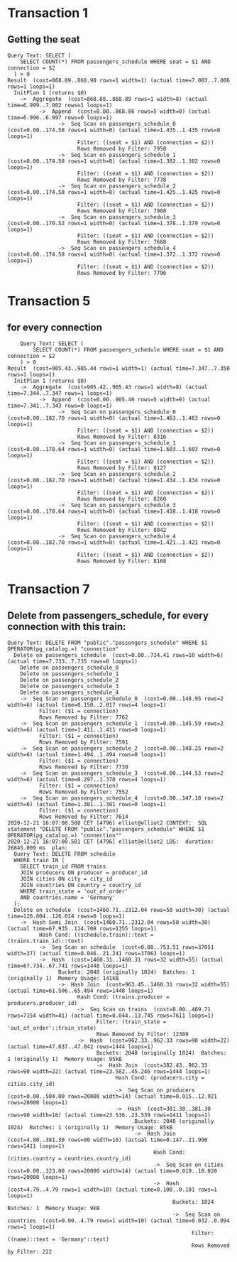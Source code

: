 # Transaction 1

## Getting the seat


    Query Text: SELECT (
        SELECT COUNT(*) FROM passengers_schedule WHERE seat = $1 AND connection = $2
      ) > 0
    Result  (cost=868.89..868.90 rows=1 width=1) (actual time=7.003..7.006 rows=1 loops=1)
      InitPlan 1 (returns $0)
        ->  Aggregate  (cost=868.88..868.89 rows=1 width=8) (actual time=6.999..7.002 rows=1 loops=1)
              ->  Append  (cost=0.00..868.86 rows=5 width=0) (actual time=6.996..6.997 rows=0 loops=1)
                    ->  Seq Scan on passengers_schedule_0  (cost=0.00..174.58 rows=1 width=0) (actual time=1.435..1.435 rows=0 loops=1)
                          Filter: ((seat = $1) AND (connection = $2))
                          Rows Removed by Filter: 7950
                    ->  Seq Scan on passengers_schedule_1  (cost=0.00..174.58 rows=1 width=0) (actual time=1.382..1.382 rows=0 loops=1)
                          Filter: ((seat = $1) AND (connection = $2))
                          Rows Removed by Filter: 7778
                    ->  Seq Scan on passengers_schedule_2  (cost=0.00..174.58 rows=1 width=0) (actual time=1.425..1.425 rows=0 loops=1)
                          Filter: ((seat = $1) AND (connection = $2))
                          Rows Removed by Filter: 7908
                    ->  Seq Scan on passengers_schedule_3  (cost=0.00..170.52 rows=1 width=0) (actual time=1.378..1.379 rows=0 loops=1)
                          Filter: ((seat = $1) AND (connection = $2))
                          Rows Removed by Filter: 7668
                    ->  Seq Scan on passengers_schedule_4  (cost=0.00..174.58 rows=1 width=0) (actual time=1.372..1.372 rows=0 loops=1)
                          Filter: ((seat = $1) AND (connection = $2))
                          Rows Removed by Filter: 7796


 # Transaction 5

 ## for every connection 

        Query Text: SELECT (
			SELECT COUNT(*) FROM passengers_schedule WHERE seat = $1 AND connection = $2
		) > 0
	Result  (cost=905.43..905.44 rows=1 width=1) (actual time=7.347..7.350 rows=1 loops=1)
	  InitPlan 1 (returns $0)
	    ->  Aggregate  (cost=905.42..905.43 rows=1 width=8) (actual time=7.344..7.347 rows=1 loops=1)
	          ->  Append  (cost=0.00..905.40 rows=5 width=0) (actual time=7.341..7.343 rows=0 loops=1)
	                ->  Seq Scan on passengers_schedule_0  (cost=0.00..182.70 rows=1 width=0) (actual time=1.463..1.463 rows=0 loops=1)
	                      Filter: ((seat = $1) AND (connection = $2))
	                      Rows Removed by Filter: 8316
	                ->  Seq Scan on passengers_schedule_1  (cost=0.00..178.64 rows=1 width=0) (actual time=1.603..1.603 rows=0 loops=1)
	                      Filter: ((seat = $1) AND (connection = $2))
	                      Rows Removed by Filter: 8127
	                ->  Seq Scan on passengers_schedule_2  (cost=0.00..182.70 rows=1 width=0) (actual time=1.434..1.434 rows=0 loops=1)
	                      Filter: ((seat = $1) AND (connection = $2))
	                      Rows Removed by Filter: 8260
	                ->  Seq Scan on passengers_schedule_3  (cost=0.00..178.64 rows=1 width=0) (actual time=1.418..1.418 rows=0 loops=1)
	                      Filter: ((seat = $1) AND (connection = $2))
	                      Rows Removed by Filter: 8042
	                ->  Seq Scan on passengers_schedule_4  (cost=0.00..182.70 rows=1 width=0) (actual time=1.421..1.421 rows=0 loops=1)
	                      Filter: ((seat = $1) AND (connection = $2))
	                      Rows Removed by Filter: 8168
# Transaction 7

## Delete from passengers_schedule, for every connection with this train:

    Query Text: DELETE FROM "public"."passengers_schedule" WHERE $1 OPERATOR(pg_catalog.=) "connection"
      Delete on passengers_schedule  (cost=0.00..734.41 rows=10 width=6) (actual time=7.733..7.735 rows=0 loops=1)
        Delete on passengers_schedule_0
        Delete on passengers_schedule_1
        Delete on passengers_schedule_2
        Delete on passengers_schedule_3
        Delete on passengers_schedule_4
        ->  Seq Scan on passengers_schedule_0  (cost=0.00..148.95 rows=2 width=6) (actual time=0.150..2.017 rows=4 loops=1)
              Filter: ($1 = connection)
              Rows Removed by Filter: 7762
        ->  Seq Scan on passengers_schedule_1  (cost=0.00..145.59 rows=2 width=6) (actual time=1.411..1.411 rows=0 loops=1)
              Filter: ($1 = connection)
              Rows Removed by Filter: 7591
        ->  Seq Scan on passengers_schedule_2  (cost=0.00..148.25 rows=2 width=6) (actual time=1.494..1.494 rows=0 loops=1)
              Filter: ($1 = connection)
              Rows Removed by Filter: 7730
        ->  Seq Scan on passengers_schedule_3  (cost=0.00..144.53 rows=2 width=6) (actual time=0.297..1.370 rows=4 loops=1)
              Filter: ($1 = connection)
              Rows Removed by Filter: 7552
        ->  Seq Scan on passengers_schedule_4  (cost=0.00..147.10 rows=2 width=6) (actual time=1.381..1.381 rows=0 loops=1)
              Filter: ($1 = connection)
              Rows Removed by Filter: 7614
    2020-12-21 16:07:00.580 CET [4796] elliot@elliot2 CONTEXT:  SQL statement "DELETE FROM "public"."passengers_schedule" WHERE $1 OPERATOR(pg_catalog.=) "connection""
    2020-12-21 16:07:00.581 CET [4796] elliot@elliot2 LOG:  duration: 26845.009 ms  plan:
      Query Text: DELETE FROM schedule
      WHERE train IN (
        SELECT train_id FROM trains
        JOIN producers ON producer = producer_id
        JOIN cities ON city = city_id
        JOIN countries ON country = country_id
        WHERE train_state = 'out_of_order'
        AND countries.name = 'Germany'
      );
      Delete on schedule  (cost=1460.71..2312.04 rows=50 width=30) (actual time=126.004..126.014 rows=0 loops=1)
        ->  Hash Semi Join  (cost=1460.71..2312.04 rows=50 width=30) (actual time=67.935..114.708 rows=1355 loops=1)
              Hash Cond: ((schedule.train)::text = (trains.train_id)::text)
              ->  Seq Scan on schedule  (cost=0.00..753.51 rows=37051 width=37) (actual time=0.046..21.241 rows=37063 loops=1)
              ->  Hash  (cost=1460.31..1460.31 rows=32 width=55) (actual time=67.734..67.741 rows=1448 loops=1)
                    Buckets: 2048 (originally 1024)  Batches: 1 (originally 1)  Memory Usage: 141kB
                    ->  Hash Join  (cost=963.45..1460.31 rows=32 width=55) (actual time=61.506..65.494 rows=1448 loops=1)
                          Hash Cond: (trains.producer = producers.producer_id)
                          ->  Seq Scan on trains  (cost=0.00..469.71 rows=7154 width=41) (actual time=0.044..13.745 rows=7611 loops=1)
                                Filter: (train_state = 'out_of_order'::train_state)
                                Rows Removed by Filter: 12389
                          ->  Hash  (cost=962.33..962.33 rows=90 width=22) (actual time=47.037..47.042 rows=1444 loops=1)
                                Buckets: 2048 (originally 1024)  Batches: 1 (originally 1)  Memory Usage: 95kB
                                ->  Hash Join  (cost=382.43..962.33 rows=90 width=22) (actual time=23.582..45.246 rows=1444 loops=1)
                                      Hash Cond: (producers.city = cities.city_id)
                                      ->  Seq Scan on producers  (cost=0.00..504.00 rows=20000 width=14) (actual time=0.015..12.921 rows=20000 loops=1)
                                      ->  Hash  (cost=381.30..381.30 rows=90 width=16) (actual time=23.536..23.539 rows=1411 loops=1)
                                            Buckets: 2048 (originally 1024)  Batches: 1 (originally 1)  Memory Usage: 85kB
                                            ->  Hash Join  (cost=4.80..381.30 rows=90 width=16) (actual time=0.147..21.990 rows=1411 loops=1)
                                                  Hash Cond: (cities.country = countries.country_id)
                                                  ->  Seq Scan on cities  (cost=0.00..323.00 rows=20000 width=14) (actual time=0.019..10.020 rows=20000 loops=1)
                                                  ->  Hash  (cost=4.79..4.79 rows=1 width=10) (actual time=0.100..0.101 rows=1 loops=1)
                                                        Buckets: 1024  Batches: 1  Memory Usage: 9kB
                                                        ->  Seq Scan on countries  (cost=0.00..4.79 rows=1 width=10) (actual time=0.032..0.094 rows=1 loops=1)
                                                              Filter: ((name)::text = 'Germany'::text)
                                                              Rows Removed by Filter: 222    
